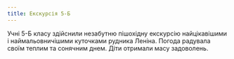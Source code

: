 ```yaml
---
title: Екскурсія 5-Б
---
```


Учні 5-Б класу здійснили незабутню пішохідну екскурсію найцікавішими і наймальовничішими куточками рудника Леніна. Погода радувала своїм теплим та сонячним днем. Діти отримали масу задоволень.

<slideshow id="72157658166646743"></slideshow>
